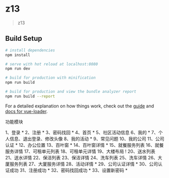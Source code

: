 # z13

> z13

## Build Setup

``` bash
# install dependencies
npm install

# serve with hot reload at localhost:8080
npm run dev

# build for production with minification
npm run build

# build for production and view the bundle analyzer report
npm run build --report
```

For a detailed explanation on how things work, check out the [guide](http://vuejs-templates.github.io/webpack/) and [docs for vue-loader](http://vuejs.github.io/vue-loader).


功能模块

1、登录 *
2、注册 *
3、密码找回 *
4、首页 *
5、社区活动信息
6、我的 *
7、个人信息、退出登录、修改头像
8、我的活动 *
9、常见问题
10、我的公司
11、公司认证 *
12、办公位置
13、百叶窗 *
14、百叶窗详情 *
15、就餐服务列表
16、就餐服务详情
17、可租单元列表
18、可租单元详情
19、大楼布局 !
20、送水列表
21、送水详情
22、保洁列表
23、保洁详情
24、洗车列表
25、洗车详情
26、大厦服务列表
27、大厦服务详情
28、活动详情 *
29、公司认证详情 *
30、公司认证成功
31、注册成功 *
32、密码找回成功 *
33、设置新密码 *